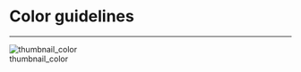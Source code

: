 
# Color guidelines

---

  
![thumbnail_color](https://studio-assets.supernova.io/design-systems/27883/67dbf38e-a109-4fe0-b804-e7d12b8ebd3b.png)  
thumbnail_color  
